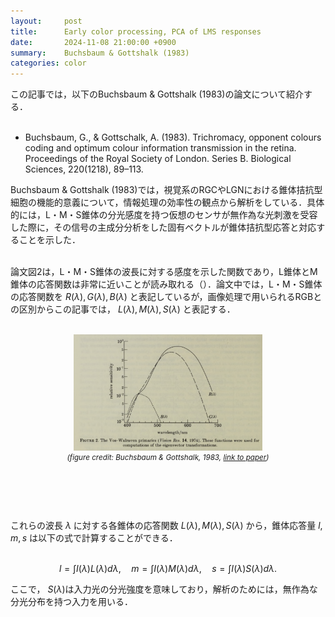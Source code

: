 ```yaml
---
layout:     post
title:      Early color processing, PCA of LMS responses
date:       2024-11-08 21:00:00 +0900
summary:    Buchsbaum & Gottshalk (1983) 
categories: color
---
```


この記事では，以下のBuchsbaum & Gottshalk (1983)の論文について紹介する．
<br><br>
- Buchsbaum, G., & Gottschalk, A. (1983). Trichromacy, opponent colours coding and optimum colour information transmission in the retina. Proceedings of the Royal Society of London. Series B. Biological Sciences, 220(1218), 89–113.

Buchsbaum & Gottshalk (1983)では，視覚系のRGCやLGNにおける錐体拮抗型細胞の機能的意義について，情報処理の効率性の観点から解析をしている．具体的には，L・M・S錐体の分光感度を持つ仮想のセンサが無作為な光刺激を受容した際に，その信号の主成分分析をした固有ベクトルが錐体拮抗型応答と対応することを示した．
<br><br>

論文図2は，L・M・S錐体の波長に対する感度を示した関数であり，L錐体とM錐体の応答関数は非常に近いことが読み取れる（）．論文中では，L・M・S錐体の応答関数を $R(\lambda),G(\lambda),B(\lambda)$ と表記しているが，画像処理で用いられるRGBとの区別からこの記事では， $L(\lambda),M(\lambda),S(\lambda)$ と表記する．
<br><br>
<div align="center" style="margin-bottom:40px">
	<img class="80" src="/images/Buchsbaum_1983_fig2.png" width="60%" alt="Figure 2 of Buchsbaum & Gottshalk, 1983" />
<sub style="display: block; line-height: 1.5em">
	<i> (figure credit:
Buchsbaum & Gottshalk, 1983,
<a href="https://royalsocietypublishing.org/doi/10.1098/rspb.1983.0090" target="_blank">link to paper</a>)</i></sub>
</div>
<br><br>

これらの波長 $\lambda$ に対する各錐体の応答関数 $L(\lambda),M(\lambda),S(\lambda)$ から，錐体応答量 $l,m,s$ は以下の式で計算することができる．
<br><br>

$$
l = \int I(\lambda) L(\lambda) d\lambda, \quad m = \int I(\lambda) M(\lambda) d\lambda, \quad s = \int I(\lambda) S(\lambda) d\lambda.
$$

ここで， $S(\lambda)$は入力光の分光強度を意味しており，解析のためには，無作為な分光分布を持つ入力を用いる． 
